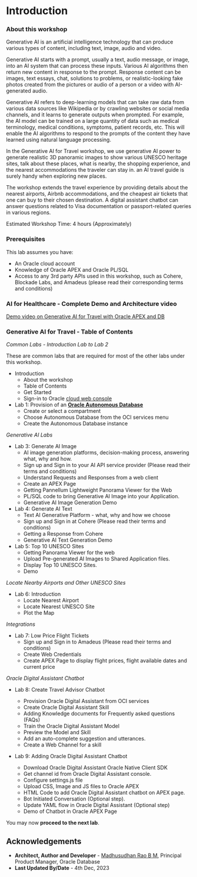 # Introduction

### About this workshop 

Generative AI is an artificial intelligence technology that can produce various types of content, including text, image, audio and video.

Generative AI starts with a prompt, usually a text, audio message, or image, into an AI system that can process these inputs. Various AI algorithms then return new content in response to the prompt. Response content can be images, text essays, chat, solutions to problems, or realistic-looking fake photos created from the pictures or audio of a person or a video with AI-generated audio.  

Generative AI refers to deep-learning models that can take raw data from various data sources like Wikipedia or by crawling websites or social media channels, and it learns to generate outputs when prompted. For example, the AI model can be trained on a large quantity of data such as medical terminology, medical conditions, symptoms, patient records, etc. This will enable the AI algorithms to respond to the prompts of the content they have learned using natural language processing. 

In the Generative AI for Travel workshop, we use generative AI power to generate realistic 3D panoramic images to show various UNESCO heritage sites, talk about these places, what is nearby, the shopping experience, and the nearest accommodations the traveler can stay in. an AI travel guide is surely handy when exploring new places. 

The workshop extends the travel experience by providing details about the nearest airports, Airbnb accommodations, and the cheapest air tickets that one can buy to their chosen destination. A digital assistant chatbot can answer questions related to Visa documentation or passport-related queries in various regions.

Estimated Workshop Time: 4 hours (Approximately)
 
### Prerequisites 
 
This lab assumes you have:

* An Oracle cloud account
* Knowledge of Oracle APEX and Oracle PL/SQL
* Access to any 3rd party APIs used in this workshop, such as Cohere, Blockade Labs, and Amadeus (please read their corresponding terms and conditions)

### AI for Healthcare - Complete Demo and Architecture video

[Demo video on Generative AI for Travel with Oracle APEX and DB](youtube:5yMBsb6-Ejs:large)
 
### Generative AI for Travel - Table of Contents

*Common Labs - Introduction Lab to Lab 2*

These are common labs that are required for most of the other labs under this workshop.

*   Introduction
    * About the workshop
    * Table of Contents
    * Get Started
    * Sign-in to Oracle [cloud web console](https://cloud.oracle.com) 
* Lab 1: Provision of an [**Oracle Autonomous Database**](https://www.oracle.com/in/autonomous-database/)
    * Create or select a compartment
    * Choose Autonomous Database from the OCI services menu
    * Create the Autonomous Database instance

*Generative AI Labs*

* Lab 3: Generate AI Image
    * AI image generation platforms, decision-making process, answering what, why and how.
    * Sign up and Sign in to your AI API service provider (Please read their terms and conditions)
    * Understand Requests and Responses from a web client
    * Create an APEX Page
    * Getting Pannellum Lightweight Panorama Viewer for the Web
    * PL/SQL code to bring Generative AI Image into your Application.
    * Generative AI Image Generation Demo
* Lab 4: Generate AI Text
    * Text AI Generative Platform - what, why and how we choose
    * Sign up and Sign in at Cohere (Please read their terms and conditions)
    * Getting a Response from Cohere 
    * Generative AI Text Generation Demo
* Lab 5: Top 10 UNESCO Sites
    * Getting Panorama Viewer for the web
    * Upload Pre-generated AI Images to Shared Application files.
    * Display Top 10 UNESCO Sites.
    * Demo
 
*Locate Nearby Airports and Other UNESCO Sites*

* Lab 6: Introduction
    * Locate Nearest Airport
    * Locate Nearest UNESCO Site
    * Plot the Map

*Integrations*

* Lab 7: Low Price Flight Tickets
    * Sign up and Sign in to Amadeus (Please read their terms and conditions)
    * Create Web Credentials
    * Create APEX Page to display flight prices, flight available dates and current price

*Oracle Digital Assistant Chatbot*

* Lab 8: Create Travel Advisor Chatbot
    * Provision Oracle Digital Assistant from OCI services
    * Create Oracle Digital Assistant Skill
    * Adding Knowledge documents for Frequently asked questions (FAQs)
    * Train the Oracle Digital Assistant Model
    * Preview the Model and Skill
    * Add an auto-complete suggestion and utterances.
    * Create a Web Channel for a skill
 
* Lab 9: Adding Oracle Digital Assistant Chatbot
    * Download Oracle Digital Assistant Oracle Native Client SDK
    * Get channel id from Oracle Digital Assistant console.
    * Configure settings.js file
    * Upload CSS, Image and JS files to Oracle APEX
    * HTML Code to add Oracle Digital Assistant chatbot on APEX page.
    * Bot Initiated Conversation (Optional step).
    * Update YAML flow in Oracle Digital Assistant (Optional step)
    * Demo of Chatbot in Oracle APEX Page
   
You may now **proceed to the next lab**.
    
## Acknowledgements

* **Architect, Author and Developer** - [Madhusudhan Rao B M](https://www.linkedin.com/in/madhusudhanraobm/), Principal Product Manager, Oracle Database 
* **Last Updated By/Date** - 4th Dec, 2023
